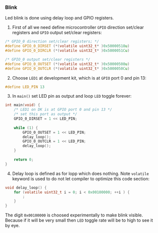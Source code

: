 ### Blink
Led blink is done using delay loop and GPIO registers.

1. First of all we need define microcontroller `GPIO` direction set/clear
registers and `GPIO` output set/clear registers:
```c
/* GPIO_0 direction set/clear registers; */
#define GPIO_0_DIRSET (*(volatile uint32_t* )0x50000518u)
#define GPIO_0_DIRCLR (*(volatile uint32_t* )0x5000051Cu)

/* GPIO_0 output set/clear registers */
#define GPIO_0_OUTSET (*(volatile uint32_t* )0x50000508u)
#define GPIO_0_OUTCLR (*(volatile uint32_t* )0x5000050Cu)
```

2. Choose `LED1` at development kit, which is at `GPIO` port 0 and pin 13:
```c
#define LED_PIN 13
```

3. In `main()` set LED pin as output and loop `LED` toggle forever:
```c
int main(void) {
    /* LED1 on DK is at GPIO port 0 and pin 13 */
    /* set this port as output */
    GPIO_0_DIRSET = 1 << LED_PIN;
    
    while (1) {
        GPIO_0_OUTSET = 1 << LED_PIN;
        delay_loop();
        GPIO_0_OUTCLR = 1 << LED_PIN;
        delay_loop();
    }
    
    return 0;
}
```

4. Delay loop is defined as for lopp which does nothing. Note `volatile` keyword
is used to do not let compiler to optimize this code section:
```c
void delay_loop() {
    for (volatile uint32_t i = 0; i < 0x00100000; ++i ) {
        ;
    }
}
```
The digit `0x00100000` is choosed experimentally to make blink visible. Because
if it will be very small then `LED` toggle rate will be to high to see it by
eye.
